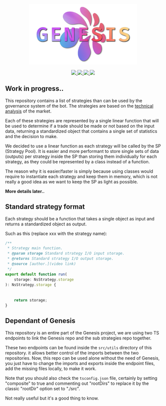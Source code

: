 <p align="center">
    <a href="https://github.com/cybearl/genesis" target="_blank">
        <img src="https://raw.githubusercontent.com/cybearl/genesis/main/assets/logo.png" width="350" alt="Genesis logo">
    </a>
</p>

<p align="center">
    <a href="https://github.com/yoratoni" target="_blank">
        <img src="https://img.shields.io/badge/made%20by-Yoratoni-858FF0?style=flat-square">
    </a>
    <a href="https://github.com/cybearl/strategies/blob/main/LICENSE" target="_blank">
        <img src="https://img.shields.io/github/license/cybearl/strategies?color=D962F2&style=flat-square">
    </a>
    <a href="https://github.com/cybearl/strategies/issues" target="_blank">
        <img src="https://img.shields.io/github/issues-raw/cybearl/strategies?color=FF8D70&style=flat-square">
    </a>
    <a href="https://github.com/cybearl/strategies/blob/main/package.json" target="_blank">
        <img src="https://img.shields.io/github/package-json/v/cybearl/strategies?color=FDD384&style=flat-square">
    </a>
</p>


Work in progress..
------------------
This repository contains a list of strategies than can be used by the governance system of the bot.
The strategies are based on the [technical analysis](https://en.wikipedia.org/wiki/Technical_analysis) of the market.

Each of these strategies are represented by a single linear function that will be used to determine if a trade should be made or not
based on the input data, returning a standardized object that contains a single set of statistics and the decision to make.

We decided to use a linear function as each strategy will be called by the SP (Strategy Pool).
It is easier and more performant to store single sets of data (outputs) per strategy inside the SP
than storing them individually for each strategy, as they could be represented by a class instead of a function.

The reason why it is easier/faster is simply because using classes would require to instantiate each strategy
and keep them in memory, which is not really a good idea as we want to keep the SP as light as possible.

**More details later..**

Standard strategy format
------------------------
Each strategy should be a function that takes a single object as input
and returns a standardized object as output.

Such as this (replace xxx with the strategy name):

```typescript
/**
 * Strategy main function.
 * @param storage Standard strategy I/O input storage.
 * @returns Standard strategy I/O output storage.
 * @source [author.](video link)
 */
export default function run(
    storage: NsStrategy.storage
): NsStrategy.storage {


    return storage;
}
```

Dependant of Genesis
--------------------
This repository is an entire part of the Genesis project, we are using two TS endpoints
to link the Genesis repo and the sub strategies repo together.

These two endpoints can be found inside the `src/utils` directory of this repository.
it allows better control of the imports between the two repositories. Now,
this repo can be used alone without the need of Genesis, you just have to change the imports
and exports inside the endpoint files, add the missing files locally, to make it work.

Note that you should also check the `tsconfig.json` file, certainly by setting "composite" to true
and commenting out "rootDirs" to replace it by the classic "rootDir" option set to "./src".

Not really useful but it's a good thing to know.